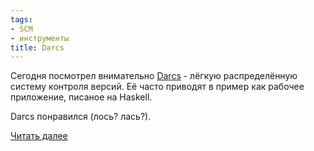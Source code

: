 ```yaml
---
tags:
- SCM
- инструменты
title: Darcs
---
```


Сегодня посмотрел внимательно [Darcs][] - лёгкую распределённую систему
контроля версий. Её часто приводят в пример как рабочее приложение,
писаное на Haskell.

Darcs понравился (лось? лась?).

[Читать далее][]

  [Darcs]: https://web.archive.org/web/20090313054646/http://www.darcs.net/
  [Читать далее]: /web/20090313054646/http://sphinx.net.ru:80/blog/entry/darcs/